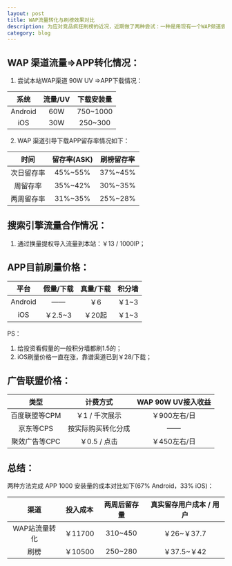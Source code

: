 ```yaml
---
layout: post
title: WAP流量转化与刷榜效果对比
description: 为应对竞品疯狂刷榜的近况，近期做了两种尝试：一种是用现有一个WAP频道尝试APP下载引导，一种是跟随Rank Cheating，以下为转化效果对比的一个调查报告。
category: blog
---
```


## WAP 渠道流量=>APP转化情况：
1. 尝试本站WAP渠道 90W UV =>APP下载情况：

|   系统        |   流量/UV     |   下载安装量      |
|   :----:      |   :----:      |   :----:          |
|   Android     |   60W         |   750~1000      |
|   iOS         |   30W         |   250~300         |

2. WAP 渠道引导下载APP留存率情况如下：

|   时间        |   留存率(ASK) |   刷榜留存率      |
|   :----:      |   :----:      |   :----:          |
|   次日留存率  |   45%~55%     |   37%~45%         |
|   周留存率  |   35%~42%     |   30%~35%         |
|   两周留存率  |   31%~35%     |   25%~28%         |

## 搜索引擎流量合作情况：
1. 通过换量提权导入流量到本站：￥13 / 1000IP；

## APP目前刷量价格：
|   平台    |   假量/下载   |   真量/下载   |   积分墙  |
|   :----:  |   :----:      |   :----:      |   :----:  |
|   Android |   ——          |   ￥6         |   ￥1~3   |
|   iOS     |   ￥2.5~3     |   ￥20起      |   ￥1~3   |
PS：
1. 给投资看假量的一般积分墙都刷1.5的；
2. iOS刷量价格一直在涨，靠谱渠道已到￥28/下载；

## 广告联盟价格：
|   类型        |   计费方式 |   WAP 90W UV接入收益      |
|   :----:      |   :----:      |   :----:          |
|   百度联盟等CPM  |   ￥1 / 千次展示    |   ￥900左右/日   |
|   京东等CPS  |   按实际购买转化分成    |   ——  |
|   聚效广告等CPC  |   ￥0.5 / 点击    |  ￥450左右/日   |


## 总结：
两种方法完成 APP 1000 安装量的成本对比如下(67% Android，33% iOS)：

|   渠道    |   投入成本   |   两周后留存量   |   真实留存用户成本 / 用户  |
|   :----:  |   :----:      |   :----:      |   :----:  |
|   WAP站流量转化 |  ￥11700  |   310~450      |   ￥26~￥37.7   |
|   刷榜     |   ￥10500     |   250~280      |   ￥37.5~￥42   |

